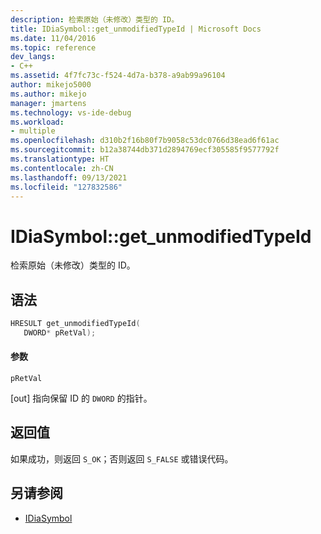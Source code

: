 ```yaml
---
description: 检索原始（未修改）类型的 ID。
title: IDiaSymbol::get_unmodifiedTypeId | Microsoft Docs
ms.date: 11/04/2016
ms.topic: reference
dev_langs:
- C++
ms.assetid: 4f7fc73c-f524-4d7a-b378-a9ab99a96104
author: mikejo5000
ms.author: mikejo
manager: jmartens
ms.technology: vs-ide-debug
ms.workload:
- multiple
ms.openlocfilehash: d310b2f16b80f7b9058c53dc0766d38ead6f61ac
ms.sourcegitcommit: b12a38744db371d2894769ecf305585f9577792f
ms.translationtype: HT
ms.contentlocale: zh-CN
ms.lasthandoff: 09/13/2021
ms.locfileid: "127832586"
---
```

# <a name="idiasymbolget_unmodifiedtypeid"></a>IDiaSymbol::get_unmodifiedTypeId
检索原始（未修改）类型的 ID。

## <a name="syntax"></a>语法

```C++
HRESULT get_unmodifiedTypeId(
   DWORD* pRetVal);
```

#### <a name="parameters"></a>参数
 `pRetVal`

[out] 指向保留 ID 的 `DWORD` 的指针。

## <a name="return-value"></a>返回值
 如果成功，则返回 `S_OK`；否则返回 `S_FALSE` 或错误代码。

## <a name="see-also"></a>另请参阅
- [IDiaSymbol](../../debugger/debug-interface-access/idiasymbol.md)
